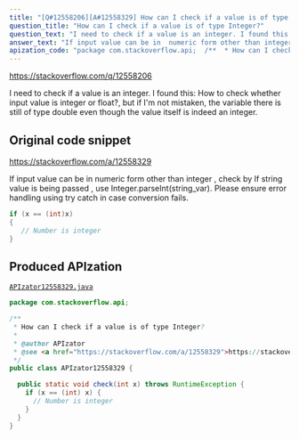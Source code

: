 ```yaml
---
title: "[Q#12558206][A#12558329] How can I check if a value is of type Integer?"
question_title: "How can I check if a value is of type Integer?"
question_text: "I need to check if a value is an integer. I found this: How to check whether input value is integer or float?, but if I'm not mistaken, the variable there is still of type double even though the value itself is indeed an integer."
answer_text: "If input value can be in  numeric form other than integer , check by If string value is being passed , use Integer.parseInt(string_var). Please ensure error handling using try catch in case conversion fails."
apization_code: "package com.stackoverflow.api;  /**  * How can I check if a value is of type Integer?  *  * @author APIzator  * @see <a href=\"https://stackoverflow.com/a/12558329\">https://stackoverflow.com/a/12558329</a>  */ public class APIzator12558329 {    public static void check(int x) throws RuntimeException {     if (x == (int) x) {       // Number is integer     }   } }"
---
```


https://stackoverflow.com/q/12558206

I need to check if a value is an integer. I found this: How to check whether input value is integer or float?, but if I&#x27;m not mistaken, the variable there is still of type double even though the value itself is indeed an integer.



## Original code snippet

https://stackoverflow.com/a/12558329

If input value can be in  numeric form other than integer , check by
If string value is being passed , use Integer.parseInt(string_var).
Please ensure error handling using try catch in case conversion fails.

```java
if (x == (int)x)
{
   // Number is integer
}
```

## Produced APIzation

[`APIzator12558329.java`](https://github.com/pasqualesalza/apization-temp-data/raw/master/apizations/java/APIzator12558329.java)

```java
package com.stackoverflow.api;

/**
 * How can I check if a value is of type Integer?
 *
 * @author APIzator
 * @see <a href="https://stackoverflow.com/a/12558329">https://stackoverflow.com/a/12558329</a>
 */
public class APIzator12558329 {

  public static void check(int x) throws RuntimeException {
    if (x == (int) x) {
      // Number is integer
    }
  }
}

```